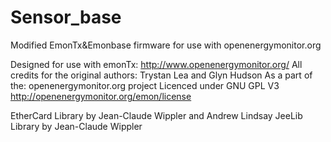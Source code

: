 Sensor_base
===========

Modified EmonTx&amp;Emonbase firmware for use with openenergymonitor.org

Designed for use with emonTx: http://www.openenergymonitor.org/
All credits for the original authors: Trystan Lea and Glyn Hudson
As a part of the: openenergymonitor.org project
Licenced under GNU GPL V3
http://openenergymonitor.org/emon/license

EtherCard Library by Jean-Claude Wippler and Andrew Lindsay
JeeLib Library by Jean-Claude Wippler
